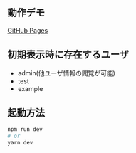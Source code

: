 ## 動作デモ
[GitHub Pages](https://hrkgotou.github.io/recording)

## 初期表示時に存在するユーザ
 - admin(他ユーザ情報の閲覧が可能)
 - test
 - example

## 起動方法
```bash
npm run dev
# or
yarn dev
```
